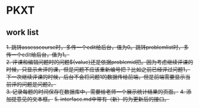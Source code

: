 # PKXT

## work list

~~1. 跳转assesscourse时，多传一个edit给后台，值为0。跳转problemlist时，多传一个~~edit~~给后台，值为1。~~  
~~2. 评课和编辑问题时的问题${value}还是依据problemid把。因为考虑继续评课的时候，只显示未评的课，但是问题不应该重新编号把？比如之前已经评过问题1，下一次继续评课的时候，后台不会将问题1的数据传给前端，但是前端需要显示当前评的问题是问题2。~~  
~~3. 记录每题的时间保存在数据库中，需要给老师一个展示统计结果的页面。~~
~~4. 添加提意见的文本框。~~
~~5. interface.md中带有（新）的为更新后的接口。~~